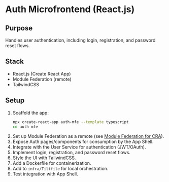 # Auth Microfrontend (React.js)

## Purpose
Handles user authentication, including login, registration, and password reset flows.

## Stack
- React.js (Create React App)
- Module Federation (remote)
- TailwindCSS

## Setup
1. Scaffold the app:
   ```sh
   npx create-react-app auth-mfe --template typescript
   cd auth-mfe
   ```
2. Set up Module Federation as a remote (see [Module Federation for CRA](https://github.com/module-federation/module-federation-examples/tree/master/examples/cra)).
3. Expose Auth pages/components for consumption by the App Shell.
4. Integrate with the User Service for authentication (JWT/OAuth).
5. Implement login, registration, and password reset flows.
6. Style the UI with TailwindCSS.
7. Add a Dockerfile for containerization.
8. Add to `infra/Tiltfile` for local orchestration.
9. Test integration with App Shell. 